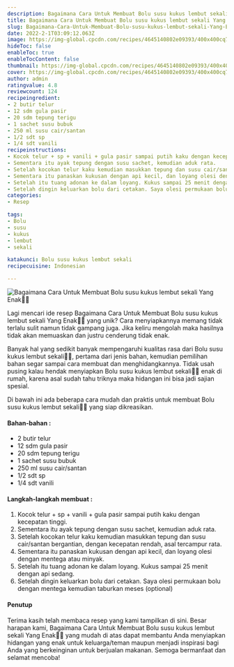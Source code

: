 ```yaml
---
description: Bagaimana Cara Untuk Membuat Bolu susu kukus lembut sekali Yang Enak"
title: Bagaimana Cara Untuk Membuat Bolu susu kukus lembut sekali Yang Enak
slug: Bagaimana-Cara-Untuk-Membuat-Bolu-susu-kukus-lembut-sekali-Yang-Enak
date: 2022-2-1T03:09:12.063Z
image: https://img-global.cpcdn.com/recipes/4645140802e09393/400x400cq70/photo.jpg
hideToc: false
enableToc: true
enableTocContent: false
thumbnail: https://img-global.cpcdn.com/recipes/4645140802e09393/400x400cq70/photo.jpg
cover: https://img-global.cpcdn.com/recipes/4645140802e09393/400x400cq70/photo.jpg
author: admin
ratingvalue: 4.8
reviewcount: 124
recipeingredient:
- 2 butir telur
- 12 sdm gula pasir
- 20 sdm tepung terigu
- 1 sachet susu bubuk
- 250 ml susu cair/santan
- 1/2 sdt sp
- 1/4 sdt vanili
recipeinstructions:
- Kocok telur + sp + vanili + gula pasir sampai putih kaku dengan kecepatan tinggi.
- Sementara itu ayak tepung dengan susu sachet, kemudian aduk rata.
- Setelah kocokan telur kaku kemudian masukkan tepung dan susu cair/santan bergantian, dengan kecepatan rendah, asal tercampur rata.
- Sementara itu panaskan kukusan dengan api kecil, dan loyang olesi dengan mentega atau minyak.
- Setelah itu tuang adonan ke dalam loyang. Kukus sampai 25 menit dengan api sedang.
- Setelah dingin keluarkan bolu dari cetakan. Saya olesi permukaan bolu dengan mentega kemudian taburkan meses (optional)
categories:
- Resep

tags:
- Bolu
- susu
- kukus
- lembut
- sekali

katakunci: Bolu susu kukus lembut sekali
recipecuisine: Indonesian

---
```


![Bagaimana Cara Untuk Membuat Bolu susu kukus lembut sekali Yang Enak👩‍🍳](https://img-global.cpcdn.com/recipes/4645140802e09393/400x400cq70/photo.jpg)

Lagi mencari ide resep Bagaimana Cara Untuk Membuat Bolu susu kukus lembut sekali Yang Enak👩‍🍳 yang unik? Cara menyiapkannya memang tidak terlalu sulit namun tidak gampang juga. Jika keliru mengolah maka hasilnya tidak akan memuaskan dan justru cenderung tidak enak.

Banyak hal yang sedikit banyak mempengaruhi kualitas rasa dari Bolu susu kukus lembut sekali👩‍🍳, pertama dari jenis bahan, kemudian pemilihan bahan segar sampai cara membuat dan menghidangkannya. Tidak usah pusing kalau hendak menyiapkan Bolu susu kukus lembut sekali👩‍🍳 enak di rumah, karena asal sudah tahu triknya maka hidangan ini bisa jadi sajian spesial.

Di bawah ini ada beberapa cara mudah dan praktis untuk membuat Bolu susu kukus lembut sekali👩‍🍳 yang siap dikreasikan.

<!--inarticleads1-->

#### Bahan-bahan :

- 2 butir telur
- 12 sdm gula pasir
- 20 sdm tepung terigu
- 1 sachet susu bubuk
- 250 ml susu cair/santan
- 1/2 sdt sp
- 1/4 sdt vanili

<!--inarticleads2-->

#### Langkah-langkah membuat :

1. Kocok telur + sp + vanili + gula pasir sampai putih kaku dengan kecepatan tinggi.
1. Sementara itu ayak tepung dengan susu sachet, kemudian aduk rata.
1. Setelah kocokan telur kaku kemudian masukkan tepung dan susu cair/santan bergantian, dengan kecepatan rendah, asal tercampur rata.
1. Sementara itu panaskan kukusan dengan api kecil, dan loyang olesi dengan mentega atau minyak.
1. Setelah itu tuang adonan ke dalam loyang. Kukus sampai 25 menit dengan api sedang.
1. Setelah dingin keluarkan bolu dari cetakan. Saya olesi permukaan bolu dengan mentega kemudian taburkan meses (optional)

#### Penutup

Terima kasih telah membaca resep yang kami tampilkan di sini. Besar harapan kami, Bagaimana Cara Untuk Membuat Bolu susu kukus lembut sekali Yang Enak👩‍🍳 yang mudah di atas dapat membantu Anda menyiapkan hidangan yang enak untuk keluarga/teman maupun menjadi inspirasi bagi Anda yang berkeinginan untuk berjualan makanan. Semoga bermanfaat dan selamat mencoba!